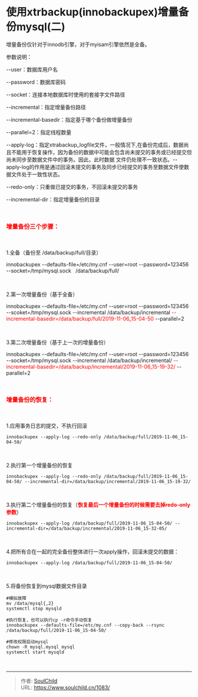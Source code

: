 # 使用xtrbackup(innobackupex)增量备份mysql(二)

<!--more-->
增量备份仅针对于innodb引擎，对于myisam引擎依然是全备。

参数说明：

--user：数据库用户名

--password：数据库密码

--socket：连接本地数据库时使用的套接字文件路径

--incremental：指定增量备份路径

--incremental-basedir：指定基于哪个备份做增量备份

--parallel=2：指定线程数量

--apply-log：指定xtrabackup_logfile文件，一般情况下,在备份完成后，数据尚且不能用于恢复操作，因为备份的数据中可能会包含尚未提交的事务或已经提交但尚未同步至数据文件中的事务。因此，此时数据 文件仍处理不一致状态。--apply-log的作用是通过回滚未提交的事务及同步已经提交的事务至数据文件使数据文件处于一致性状态。

--redo-only：只重做已提交的事务，不回滚未提交的事务

--incremental-dir：指定增量备份的目录

&nbsp;
<h4><span style="font-size: 12pt;"><strong><span style="color: #ff0000;">增量备份三个步骤：</span></strong></span></h4>
&nbsp;

1.全备（备份至 /data/backup/full/目录）

innobackupex --defaults-file=/etc/my.cnf --user=root --password=123456 --socket=/tmp/mysql.sock   /data/backup/full/

&nbsp;

2.第一次增量备份（基于全备）

innobackupex --defaults-file=/etc/my.cnf --user=root --password=123456 --scoket=/tmp/mysql.sock --incremental /data/backup/incremental <span style="color: #ff0000;">--incremental-basedir=/data/backup/full/2019-11-06_15-04-50</span> --parallel=2

&nbsp;

3.第二次增量备份（基于上一次的增量备份）

innobackupex --defaults-file=/etc/my.cnf --user=root --password=123456 --socket=/tmp/mysql.sock --incremental /data/backup/incremental/ <span style="color: #ff0000;">--incremental-basedir=/data/backup/incremental/2019-11-06_15-19-32/</span> --parallel=2

&nbsp;
<h4><span style="font-size: 12pt;"><strong><span style="color: #ff0000;">增量备份的恢复：</span></strong></span></h4>
&nbsp;

1.应用事务日志的提交，不执行回滚
<pre class="line-numbers" data-start="1"><code class="language-bash">innobackupex --apply-log --redo-only /data/backup/full/2019-11-06_15-04-50/</code></pre>
&nbsp;

2.执行第一个增量备份的恢复
<pre class="line-numbers" data-start="1"><code class="language-bash">innobackupex --apply-log --redo-only /data/backup/full/2019-11-06_15-04-50/ --incremental-dir=/data/backup/incremental/2019-11-06_15-19-32/</code></pre>
&nbsp;

3.执行第二个增量备份的恢复（<strong><span style="color: #ff0000;">恢复最后一个增量备份的时候需要去掉redo-only参数</span></strong>）
<pre class="line-numbers" data-start="1"><code class="language-bash">innobackupex --apply-log /data/backup/full/2019-11-06_15-04-50/ --incremental-dir=/data/backup/incremental/2019-11-06_15-32-05/</code></pre>
&nbsp;

4.把所有合在一起的完全备份整体进行一次apply操作，回滚未提交的数据：
<pre class="line-numbers" data-start="1"><code class="language-bash">innobackupex --apply-log /data/backup/full/2019-11-06_15-04-50/</code></pre>
&nbsp;

5.将备份恢复到mysql数据文件目录
<pre class="line-numbers" data-start="1"><code class="language-bash">#模拟故障
mv /data/mysql{,2}
systemctl stop mysqld

#执行恢复，也可以执行cp -r命令手动恢复
innobackupex --defaults-file=/etc/my.cnf --copy-back --rsync /data/backup/full/2019-11-06_15-04-50/

#修改权限启动mysql
chown -R mysql.mysql mysql
systemctl start mysqld</code></pre>
&nbsp;


---

> 作者: [SoulChild](https://www.soulchild.cn)  
> URL: https://www.soulchild.cn/1083/  


